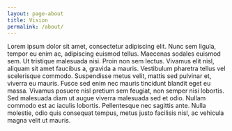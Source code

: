 ```yaml
---
layout: page-about
title: Vision
permalink: /about/
---
```


<p>Lorem ipsum dolor sit amet, consectetur adipiscing elit. Nunc sem ligula, tempor eu enim ac, adipiscing euismod tellus. Maecenas sodales euismod sem. Ut tristique malesuada nisi. Proin non sem lectus. Vivamus elit nisl, aliquam sit amet faucibus a, gravida a mauris. Vestibulum pharetra tellus vel scelerisque commodo. Suspendisse metus velit, mattis sed pulvinar et, viverra eu mauris. Fusce sed enim nec mauris tincidunt blandit eget eu massa. Vivamus posuere nisl pretium sem feugiat, non semper nisi lobortis. Sed malesuada diam ut augue viverra malesuada sed et odio. Nullam commodo est ac iaculis lobortis. Pellentesque nec sagittis ante. Nulla molestie, odio quis consequat tempus, metus justo facilisis nisl, ac vehicula magna velit ut mauris.</p>
